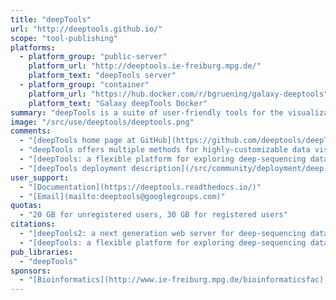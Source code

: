 ```yaml
---
title: "deepTools"
url: "http://deeptools.github.io/"
scope: "tool-publishing"
platforms:
  - platform_group: "public-server"
    platform_url: "http://deeptools.ie-freiburg.mpg.de/"
    platform_text: "deepTools server"
  - platform_group: "container"
    platform_url: "https://hub.docker.com/r/bgruening/galaxy-deeptools"
    platform_text: "Galaxy deepTools Docker"
summary: "deepTools is a suite of user-friendly tools for the visualization, quality control and normalization of data from high-throughput DNA sequencing experiments."
image: "/src/use/deeptools/deeptools.png"
comments:
  - "[deepTools home page at GitHub](https://github.com/deeptools/deepTools)"
  - "deepTools offers multiple methods for highly-customizable data visualization that immensely aid hypothesis generation and data interpretation. It also offers all the tools needed to create coverage files in standard bedGraph and bigWig file formats allowing various normalization procedures and comparisons between two files (for example, treatment and control)."
  - "[deepTools: a flexible platform for exploring deep-sequencing data](/src/events/gcc2014/abstracts/talks/index.md#deeptools-a-flexible-platform-for-exploring-deep-sequencing-data)* presentation by [Sarah Diehl](http://www.ie-freiburg.mpg.de/1892622/employee_page?c=1896591&employee_id=26993) at [GCC2014](/src/events/gcc2014/index.md)"
  - "[deepTools deployment description](/src/community/deployment/deep-tools/index.md)"
user_support:
  - "[Documentation](https://deeptools.readthedocs.io/)"
  - "[Email](mailto:deeptools@googlegroups.com)"
quotas:
  - "20 GB for unregistered users, 30 GB for registered users"
citations:
  - "[deepTools2: a next generation web server for deep-sequencing data analysis](http://nar.oxfordjournals.org/content/early/2016/04/12/nar.gkw257.long), Fidel Ramírez, Devon P Ryan, Björn Grüning, Vivek Bhardwaj, Fabian Kilpert, Andreas S Richter, Steffen Heyne, Friederike Dündar and Thomas Manke, *Nucl. Acids Res.* (2016) doi: 10.1093/nar/gkw257"
  - "[deepTools: a flexible platform for exploring deep-sequencing data](https://doi.org/10.1093/nar/gku365), Fidel Ramírez, Friederike Dündar, Sarah Diehl, Björn A. Grüning, and Thomas Manke.  *Nucl. Acids Res.* first published online May 5, 2014 doi:10.1093/nar/gku365"
pub_libraries:
  - "deepTools"
sponsors:
  - "[Bioinformatics](http://www.ie-freiburg.mpg.de/bioinformaticsfac) and [Deep-Sequencing](http://www.ie-freiburg.mpg.de/deepfac) Units at the [Max Planck Institute for Immunobiology and Epigenetics](http://www3.ie-freiburg.mpg.de/)."
---
```


